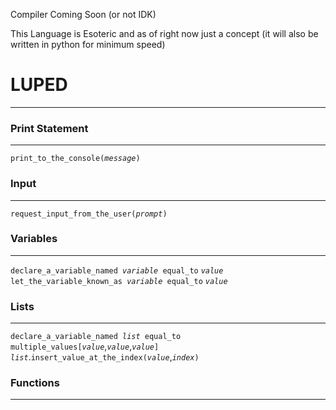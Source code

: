 Compiler Coming Soon (or not IDK)

This Language is Esoteric and as of right now just a concept (it will also be written in python for minimum speed)

# LUPED
-----

### Print Statement
-----

`print_to_the_console(`_`message`_`)`

### Input
-----

`request_input_from_the_user(`_`prompt`_`)`

### Variables
-----

`declare_a_variable_named `_`variable`_` equal_to` _`value`_
`let_the_variable_known_as `_`variable`_` equal_to` _`value`_

### Lists
-----

`declare_a_variable_named `_`list`_` equal_to multiple_values[`_`value`_,_`value`_,_`value`_`]`
_`list`_.`insert_value_at_the_index(`_`value`_,_`index`_`)`

### Functions
-----
